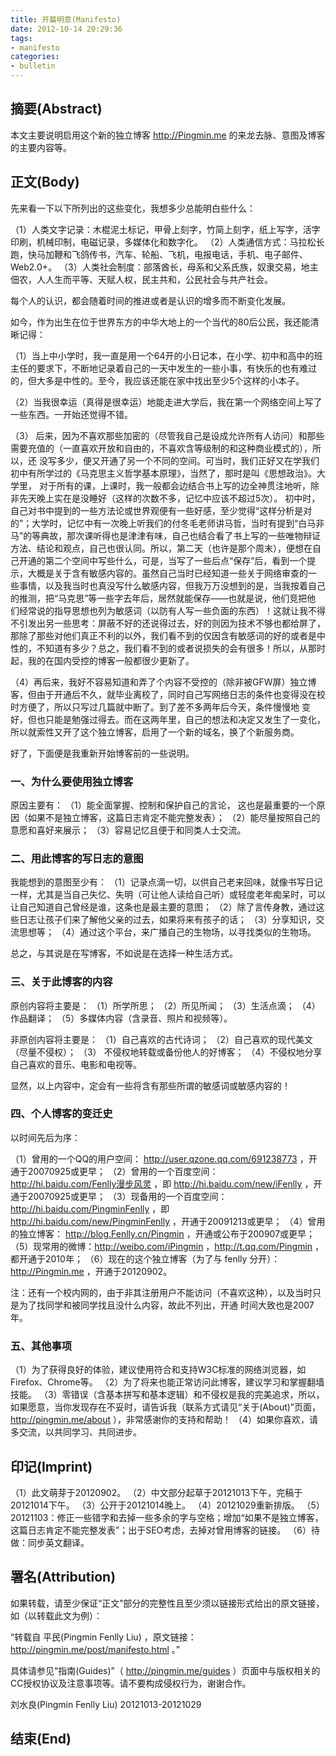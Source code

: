 ```yaml
---
title: 开篇明意(Manifesto)
date: 2012-10-14 20:29:36
tags:
- manifesto
categories:
- bulletin
---
```


## 摘要(Abstract)

本文主要说明启用这个新的独立博客 http://Pingmin.me 的来龙去脉、意图及博客的主要内容等。

## 正文(Body)

先来看一下以下所列出的这些变化，我想多少总能明白些什么：

（1）人类文字记录：木棍泥土标记，甲骨上刻字，竹简上刻字，纸上写字，活字印刷，机械印制，电磁记录，多媒体化和数字化。
（2）人类通信方式：马拉松长跑，快马加鞭和飞鸽传书，汽车、轮船、飞机，电报电话，手机、电子邮件、Web2.0+。
（3）人类社会制度：部落酋长，母系和父系氏族，奴隶交易，地主佃农，人人生而平等、天赋人权，民主共和，公民社会与共产社会。

每个人的认识，都会随着时间的推进或者是认识的增多而不断变化发展。

如今，作为出生在位于世界东方的中华大地上的一个当代的80后公民，我还能清晰记得：

（1）当上中小学时，我一直是用一个64开的小日记本，在小学、初中和高中的班主任的要求下，不断地记录着自己的一天中发生的一些小事，有快乐的也有难过的，但大多是中性的。至今，我应该还能在家中找出至少5个这样的小本子。

（2）当我很幸运（真得是很幸运）地能走进大学后，我在第一个网络空间上写了一些东西。一开始还觉得不错。

（3） 后来，因为不喜欢那些加密的（尽管我自己是设成允许所有人访问）和那些需要充值的（一直喜欢开放和自由的，不喜欢含等级制的和这种商业模式的），所以，还 没写多少，便又开通了另一个不同的空间。可当时，我们正好又在学我们初中有所学过的《马克思主义哲学基本原理》，当然了，那时是叫《思想政治》。大学里， 对于所有的课，上课时，我一般都会边结合书上写的边全神贯注地听，除非先天晚上实在是没睡好（这样的次数不多，记忆中应该不超过5次）。 初中时，自己对书中提到的一些方法论或世界观便有一些好感，至少觉得“这样分析是对的”；大学时，记忆中有一次晚上听我们的付冬毛老师讲马哲，当时有提到“白马非马”的等典故，那次课听得也是津津有味，自己也结合看了书上写的一些唯物辩证方法、结论和观点，自己也很认同。所以，第二天（也许是那个周末），便想在自己开通的第二个空间中写些什么，可是，当写了一些后点“保存”后，看到一个提示，大概是关于含有敏感内容的。虽然自己当时已经知道一些关于网络审查的一 些事情，以及我当时也真没写什么敏感内容，但我万万没想到的是，当我按着自己的推测，把“马克思”等一些字去年后，居然就能保存——也就是说，他们竞把他 们经常说的指导思想也列为敏感词（以防有人写一些负面的东西）！这就让我不得不引发出另一些思考：屏蔽不好的还说得过去，好的则因为技术不够也都给屏了， 那除了那些对他们真正不利的以外，我们看不到的仅因含有敏感词的好的或者是中性的，不知道有多少？总之，我们看不到的或者说损失的会有很多！所以，从那时 起，我的在国内受控的博客一般都很少更新了。

（4）再后来，我好不容易知道和弄了个内容不受控的（除非被GFW屏）独立博客，但由于开通后不久，就毕业离校了，同时自己写网络日志的条件也变得没在校时方便了，所以只写过几篇就中断了。到了差不多两年后今天，条件慢慢地 变好，但也只能是勉强过得去。而在这两年里，自己的想法和决定又发生了一变化，所以就索性又开了这个独立博客，启用了一个新的域名，换了个新服务商。

好了，下面便是我重新开始博客前的一些说明。

### 一、为什么要使用独立博客

原因主要有：
（1）能全面掌握、控制和保护自己的言论， 这也是最重要的一个原因（如果不是独立博客，这篇日志肯定不能完整发表）；
（2）能尽量按照自己的意愿和喜好来展示；
（3）容易记忆且便于和同类人士交流。

### 二、用此博客的写日志的意图

我能想到的意图至少有：
（1）记录点滴一切，以供自己老来回味，就像书写日记一样，尤其是当自己失忆、失明（可让他人读给自己听）或轻度老年痴呆时，可以让自己知道自己曾经是谁，这条也是最主要的意图；
（2）除了言传身教，通过这些日志让孩子们来了解他父亲的过去，如果将来有孩子的话；
（3）分享知识，交流思想等；
（4）通过这个平台，来广播自己的生物场，以寻找类似的生物场。

总之，与其说是在写博客，不如说是在选择一种生活方式。

### 三、关于此博客的内容

原创内容将主要是：
（1）所学所思；
（2）所见所闻；
（3）生活点滴；
（4）作品翻译；
（5）多媒体内容（含录音、照片和视频等）。

非原创内容将主要是：
（1）自己喜欢的古代诗词；
（2）自己喜欢的现代美文（尽量不侵权）；
（3） 不侵权地转载或备份他人的好博客；
（4）不侵权地分享自己喜欢的音乐、电影和电视等。

显然，以上内容中，定会有一些将含有那些所谓的敏感词或敏感内容的！

### 四、个人博客的变迁史

以时间先后为序：

（1）曾用的一个QQ的用户空间： http://user.qzone.qq.com/691238773 ，开通于20070925或更早；
（2）曾用的一个百度空间： http://hi.baidu.com/Fenlly漫步风灵 ，即 http://hi.baidu.com/new/iFenlly ，开通于20070925或更早；
（3）现备用的一个百度空间： http://hi.baidu.com/PingminFenlly ，即 http://hi.baidu.com/new/PingminFenlly ，开通于20091213或更早；
（4）曾用的独立博客： http://blog.Fenlly.cn/Pingmin ，开通或公布于200907或更早；
（5）现常用的微博：http://weibo.com/iPingmin ，http://t.qq.com/Pingmin ，都开通于2010年；
（6）现在的这个独立博客（为了与 fenlly 分开）： http://Pingmin.me ，开通于20120902。

注：还有一个校内网的，由于非其注册用户不能访问（不喜欢这种），以及当时只是为了找同学和被同学找且没什么内容，故此不列出，开通 时间大致也是2007年。

### 五、其他事项

（1）为了获得良好的体验，建议使用符合和支持W3C标准的网络浏览器，如Firefox、Chrome等。
（2）为了将来也能正常访问此博客，建议学习和掌握翻墙技能。
（3）零错误（含基本拼写和基本逻辑）和不侵权是我的完美追求，所以，如果愿意，当你发现存在不妥时，请告诉我（联系方式请见“关于(About)”页面， http://pingmin.me/about ），非常感谢你的支持和帮助！
（4）如果你喜欢，请多交流，以共同学习、共同进步。

## 印记(Imprint)

（1）此文萌芽于20120902。
（2）中文部分起草于20121013下午，完稿于20121014下午。
（3）公开于20121014晚上。
（4）20121029重新排版。
（5）20121103：修正一些错字和去掉一些多余的字与空格；增加“如果不是独立博客，这篇日志肯定不能完整发表”；出于SEO考虑，去掉对曾用博客的链接。
（6）待做：同步英文翻译。

## 署名(Attribution)

如果转载，请至少保证“正文”部分的完整性且至少须以链接形式给出的原文链接，如（以转载此文为例）：

“转载自 平民(Pingmin Fenlly Liu)  ，原文链接： http://pingmin.me/post/manifesto.html 。”

具体请参见“指南(Guides)”（ http://pingmin.me/guides ）页面中与版权相关的CC授权协议及注意事项等。请不要构成侵权行为，谢谢合作。



刘水良(Pingmin Fenlly Liu)
20121013-20121029

## 结束(End)
